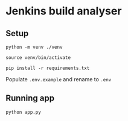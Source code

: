 # Jenkins build analyser

## Setup

`python -m venv ./venv`

`source venv/bin/activate`

`pip install -r requirements.txt`

Populate `.env.example` and rename to `.env`

## Running app

`python app.py`

